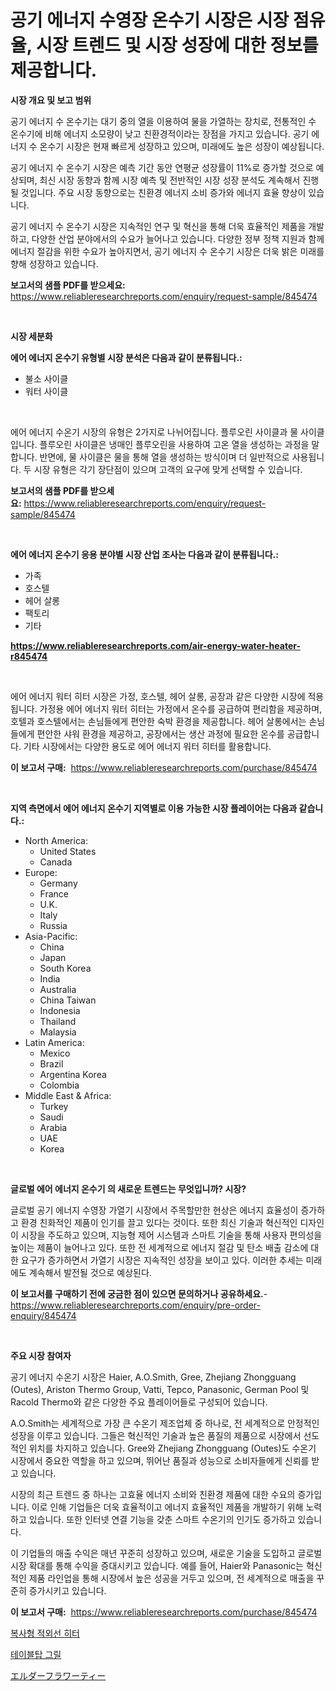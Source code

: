 <p><h1>공기 에너지 수영장 온수기 시장은 시장 점유율, 시장 트렌드 및 시장 성장에 대한 정보를 제공합니다.</h1></p><p><strong>시장 개요 및 보고 범위</strong></p>
<p><p>공기 에너지 수 온수기는 대기 중의 열을 이용하여 물을 가열하는 장치로, 전통적인 수 온수기에 비해 에너지 소모량이 낮고 친환경적이라는 장점을 가지고 있습니다. 공기 에너지 수 온수기 시장은 현재 빠르게 성장하고 있으며, 미래에도 높은 성장이 예상됩니다.</p><p>공기 에너지 수 온수기 시장은 예측 기간 동안 연평균 성장률이 11%로 증가할 것으로 예상되며, 최신 시장 동향과 함께 시장 예측 및 전반적인 시장 성장 분석도 계속해서 진행될 것입니다. 주요 시장 동향으로는 친환경 에너지 소비 증가와 에너지 효율 향상이 있습니다.</p><p>공기 에너지 수 온수기 시장은 지속적인 연구 및 혁신을 통해 더욱 효율적인 제품을 개발하고, 다양한 산업 분야에서의 수요가 늘어나고 있습니다. 다양한 정부 정책 지원과 함께 에너지 절감을 위한 수요가 높아지면서, 공기 에너지 수 온수기 시장은 더욱 밝은 미래를 향해 성장하고 있습니다.</p></p>
<p><strong>보고서의 샘플 PDF를 받으세요:</strong> <a href="https://www.reliableresearchreports.com/enquiry/request-sample/845474">https://www.reliableresearchreports.com/enquiry/request-sample/845474</a></p>
<p>&nbsp;</p>
<p><strong>시장 세분화</strong></p>
<p><strong>에어 에너지 온수기 유형별 시장 분석은 다음과 같이 분류됩니다.:</strong></p>
<p><ul><li>불소 사이클</li><li>워터 사이클</li></ul></p>
<p>&nbsp;</p>
<p><p>에어 에너지 수온기 시장의 유형은 2가지로 나뉘어집니다. 플루오린 사이클과 물 사이클입니다. 플루오린 사이클은 냉매인 플루오린을 사용하여 고온 열을 생성하는 과정을 말합니다. 반면에, 물 사이클은 물을 통해 열을 생성하는 방식이며 더 일반적으로 사용됩니다. 두 시장 유형은 각기 장단점이 있으며 고객의 요구에 맞게 선택할 수 있습니다.</p></p>
<p><strong>보고서의 샘플 PDF를 받으세요:</strong>&nbsp;<a href="https://www.reliableresearchreports.com/enquiry/request-sample/845474">https://www.reliableresearchreports.com/enquiry/request-sample/845474</a></p>
<p>&nbsp;</p>
<p><strong> 에어 에너지 온수기 응용 분야별 시장 산업 조사는 다음과 같이 분류됩니다.:</strong></p>
<p><ul><li>가족</li><li>호스텔</li><li>헤어 살롱</li><li>팩토리</li><li>기타</li></ul></p>
<p><strong><a href="https://www.reliableresearchreports.com/air-energy-water-heater-r845474">https://www.reliableresearchreports.com/air-energy-water-heater-r845474</a></strong></p>
<p>&nbsp;</p>
<p><p>에어 에너지 워터 히터 시장은 가정, 호스텔, 헤어 살롱, 공장과 같은 다양한 시장에 적용됩니다. 가정용 에어 에너지 워터 히터는 가정에서 온수를 공급하여 편리함을 제공하며, 호텔과 호스텔에서는 손님들에게 편안한 숙박 환경을 제공합니다. 헤어 살롱에서는 손님들에게 편안한 샤워 환경을 제공하고, 공장에서는 생산 과정에 필요한 온수를 공급합니다. 기타 시장에서는 다양한 용도로 에어 에너지 워터 히터를 활용합니다.</p></p>
<p><strong>이 보고서 구매:</strong>&nbsp; <a href="https://www.reliableresearchreports.com/purchase/845474">https://www.reliableresearchreports.com/purchase/845474</a></p>
<p>&nbsp;</p>
<p><strong>지역 측면에서 에어 에너지 온수기 지역별로 이용 가능한 시장 플레이어는 다음과 같습니다.:</strong></p>
<p><ul>
    <li>
        North America:
        <ul>
            <li>United States</li>
            <li>Canada</li>
        </ul>
    </li>
    <li>
        Europe:
        <ul>
            <li>Germany</li>
            <li>France</li>
            <li>U.K.</li>
            <li>Italy</li>
            <li>Russia</li>
        </ul>
    </li>
    <li>
        Asia-Pacific:
        <ul>
            <li>China</li>
            <li>Japan</li>
            <li>South Korea</li>
            <li>India</li>
            <li>Australia</li>
            <li>China Taiwan</li>
            <li>Indonesia</li>
            <li>Thailand</li>
            <li>Malaysia</li>
        </ul>
    </li>
    <li>
        Latin America:
        <ul>
            <li>Mexico</li>
            <li>Brazil</li>
            <li>Argentina Korea</li>
            <li>Colombia</li>
        </ul>
    </li>
    <li>
        Middle East & Africa:
        <ul>
            <li>Turkey</li>
            <li>Saudi</li>
            <li>Arabia</li>
            <li>UAE</li>
            <li>Korea</li>
        </ul>
    </li>
    </ul></p>
<p>&nbsp;</p>
<p><strong>글로벌 에어 에너지 온수기 의 새로운 트렌드는 무엇입니까? 시장?</strong></p>
<p><p>글로벌 공기 에너지 수영장 가열기 시장에서 주목할만한 현상은 에너지 효율성이 증가하고 환경 친화적인 제품이 인기를 끌고 있다는 것이다. 또한 최신 기술과 혁신적인 디자인이 시장을 주도하고 있으며, 지능형 제어 시스템과 스마트 기술을 통해 사용자 편의성을 높이는 제품이 늘어나고 있다. 또한 전 세계적으로 에너지 절감 및 탄소 배출 감소에 대한 요구가 증가하면서 가열기 시장은 지속적인 성장을 보이고 있다. 이러한 추세는 미래에도 계속해서 발전될 것으로 예상된다.</p></p>
<p><strong>이 보고서를 구매하기 전에 궁금한 점이 있으면 문의하거나 공유하세요.</strong>- <a href="https://www.reliableresearchreports.com/enquiry/pre-order-enquiry/845474">https://www.reliableresearchreports.com/enquiry/pre-order-enquiry/845474</a></p>
<p>&nbsp;</p>
<p><strong>주요 시장 참여자</strong></p>
<p><p>공기 에너지 수온기 시장은 Haier, A.O.Smith, Gree, Zhejiang Zhongguang (Outes), Ariston Thermo Group, Vatti, Tepco, Panasonic, German Pool 및 Racold Thermo와 같은 다양한 주요 플레이어들로 구성되어 있습니다.</p><p>A.O.Smith는 세계적으로 가장 큰 수온기 제조업체 중 하나로, 전 세계적으로 안정적인 성장을 이루고 있습니다. 그들은 혁신적인 기술과 높은 품질의 제품으로 시장에서 선도적인 위치를 차지하고 있습니다. Gree와 Zhejiang Zhongguang (Outes)도 수온기 시장에서 중요한 역할을 하고 있으며, 뛰어난 품질과 성능으로 소비자들에게 신뢰를 받고 있습니다.</p><p>시장의 최근 트렌드 중 하나는 고효율 에너지 소비와 친환경 제품에 대한 수요의 증가입니다. 이로 인해 기업들은 더욱 효율적이고 에너지 효율적인 제품을 개발하기 위해 노력하고 있습니다. 또한 인터넷 연결 기능을 갖춘 스마트 수온기의 인기도 증가하고 있습니다.</p><p>이 기업들의 매출 수익은 매년 꾸준히 성장하고 있으며, 새로운 기술을 도입하고 글로벌 시장 확대를 통해 수익을 증대시키고 있습니다. 예를 들어, Haier와 Panasonic는 혁신적인 제품 라인업을 통해 시장에서 높은 성공을 거두고 있으며, 전 세계적으로 매출을 꾸준히 증가시키고 있습니다.</p></p>
<p><strong>이 보고서 구매:</strong>&nbsp;&nbsp;<a href="https://www.reliableresearchreports.com/purchase/845474">https://www.reliableresearchreports.com/purchase/845474</a></p>
<p><p><a href="https://medium.com/@tomienow676/%EB%B0%98%EC%A7%9D%EC%9D%B4%EB%8A%94-%EC%A0%81%EC%99%B8%EC%84%A0-%ED%9E%88%ED%84%B0-%EC%8B%9C%EC%9E%A5-%EA%B7%9C%EB%AA%A8%EB%8A%94-%EA%B8%80%EB%A1%9C%EB%B2%8C-%EC%82%B0%EC%97%85%EC%97%90%EC%84%9C-%EA%B0%80%EC%9E%A5-%EC%A2%8B%EC%9D%80-%EB%A7%88%EC%BC%80%ED%8C%85-%EC%B1%84%EB%84%90%EC%9D%84-%EB%B3%B4%EC%97%AC%EC%A4%8D%EB%8B%88%EB%8B%A4-5a47a9c03bac">복사형 적외선 히터</a></p><p><a href="https://medium.com/@thib_harou/%ED%85%8C%EC%9D%B4%EB%B8%94-%EA%B7%B8%EB%A6%B4-%EC%8B%9C%EC%9E%A5-%EC%A1%B0%EC%82%AC-%EB%B3%B4%EA%B3%A0%EC%84%9C-%EA%B7%B8-%EC%97%AD%EC%82%AC-%EB%B0%8F-2024%EB%85%84%EB%B6%80%ED%84%B0-2031%EB%85%84%EA%B9%8C%EC%A7%80%EC%9D%98-%EC%98%88%EC%B8%A1-665d2264103c">테이블탑 그릴</a></p><p><a href="https://medium.com/@joanacasper14/%E3%82%A8%E3%83%AB%E3%83%80%E3%83%BC%E3%83%95%E3%83%A9%E3%83%AF%E3%83%BC%E3%83%86%E3%82%A3%E3%83%BC%E3%83%9E%E3%83%BC%E3%82%B1%E3%83%83%E3%83%88%E3%81%AE%E6%B4%9E%E5%AF%9F-%E5%B8%82%E5%A0%B4%E5%8B%95%E5%90%91-%E6%88%90%E9%95%B7-2024%E5%B9%B4%E3%81%8B%E3%82%892031%E5%B9%B4%E3%81%BE%E3%81%A7%E3%81%AE%E4%BA%88%E6%B8%AC-e1b9276373e1">エルダーフラワーティー</a></p></p>